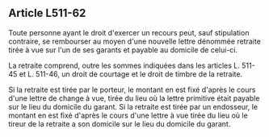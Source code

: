 Article L511-62
----
Toute personne ayant le droit d'exercer un recours peut, sauf stipulation
contraire, se rembourser au moyen d'une nouvelle lettre dénommée retraite tirée
à vue sur l'un de ses garants et payable au domicile de celui-ci.

La retraite comprend, outre les sommes indiquées dans les articles L. 511-45 et
L. 511-46, un droit de courtage et le droit de timbre de la retraite.

Si la retraite est tirée par le porteur, le montant en est fixé d'après le cours
d'une lettre de change à vue, tirée du lieu où la lettre primitive était payable
sur le lieu du domicile du garant. Si la retraite est tirée par un endosseur, le
montant en est fixé d'après le cours d'une lettre à vue tirée du lieu où le
tireur de la retraite a son domicile sur le lieu du domicile du garant.
